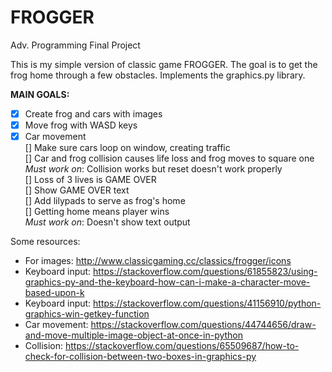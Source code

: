 # FROGGER
Adv. Programming Final Project

This is my simple version of classic game FROGGER. The goal is to get the frog home through a few obstacles.
Implements the graphics.py library.

**MAIN GOALS:**
- [x] Create frog and cars with images
- [x] Move frog with WASD keys
- [x] Car movement </br>
[] Make sure cars loop on window, creating traffic </br>
[] Car and frog collision causes life loss and frog moves to square one </br>
*Must work on*: Collision works but reset doesn't work properly </br>
[] Loss of 3 lives is GAME OVER </br>
[] Show GAME OVER text </br>
[] Add lilypads to serve as frog's home </br>
[] Getting home means player wins </br>
*Must work on*: Doesn't show text output </br>

Some resources:
- For images: http://www.classicgaming.cc/classics/frogger/icons
- Keyboard input: https://stackoverflow.com/questions/61855823/using-graphics-py-and-the-keyboard-how-can-i-make-a-character-move-based-upon-k
- Keyboard input: https://stackoverflow.com/questions/41156910/python-graphics-win-getkey-function
- Car movement: https://stackoverflow.com/questions/44744656/draw-and-move-multiple-image-object-at-once-in-python
- Collision: https://stackoverflow.com/questions/65509687/how-to-check-for-collision-between-two-boxes-in-graphics-py
